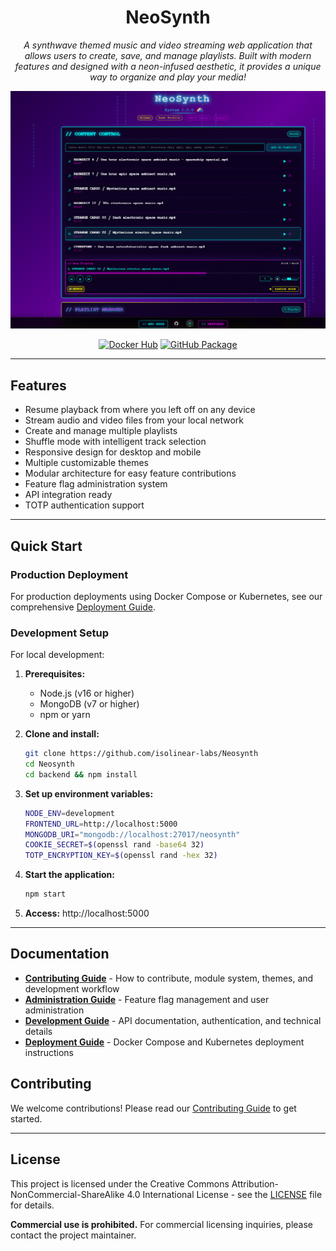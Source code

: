 <div align="center">

# NeoSynth

*A synthwave themed music and video streaming web application that allows users to create, save, and manage playlists. Built with modern features and designed with a neon-infused aesthetic, it provides a unique way to organize and play your media!*

![Demo](demo.png)

[![Docker Hub](https://img.shields.io/badge/Docker%20Hub-neosynth-2496ED?logo=docker&logoColor=white)](https://hub.docker.com/r/isolinearlabs/neosynth/tags) [![GitHub Package](https://img.shields.io/badge/GitHub%20Packages-neosynth-2088FF?logo=github&logoColor=white)](https://github.com/isolinear-labs/Neosynth/pkgs/container/neosynth)

---

</div>

## Features

- Resume playback from where you left off on any device
- Stream audio and video files from your local network
- Create and manage multiple playlists
- Shuffle mode with intelligent track selection
- Responsive design for desktop and mobile
- Multiple customizable themes
- Modular architecture for easy feature contributions
- Feature flag administration system
- API integration ready
- TOTP authentication support


---

## Quick Start

### Production Deployment

For production deployments using Docker Compose or Kubernetes, see our comprehensive [Deployment Guide](deployments/README.md).

### Development Setup

For local development:

1. **Prerequisites:**
   - Node.js (v16 or higher)
   - MongoDB (v7 or higher)
   - npm or yarn

2. **Clone and install:**
   ```bash
   git clone https://github.com/isolinear-labs/Neosynth
   cd Neosynth
   cd backend && npm install
   ```

3. **Set up environment variables:**
   ```bash
   NODE_ENV=development
   FRONTEND_URL=http://localhost:5000
   MONGODB_URI="mongodb://localhost:27017/neosynth"
   COOKIE_SECRET=$(openssl rand -base64 32)
   TOTP_ENCRYPTION_KEY=$(openssl rand -hex 32)
   ```

4. **Start the application:**
   ```bash
   npm start
   ```

5. **Access:** http://localhost:5000

---

## Documentation

- **[Contributing Guide](CONTRIBUTING.md)** - How to contribute, module system, themes, and development workflow
- **[Administration Guide](ADMINISTRATION.md)** - Feature flag management and user administration
- **[Development Guide](DEVELOPMENT.md)** - API documentation, authentication, and technical details
- **[Deployment Guide](deployments/README.md)** - Docker Compose and Kubernetes deployment instructions

## Contributing

We welcome contributions! Please read our [Contributing Guide](CONTRIBUTING.md) to get started.

---

## License

This project is licensed under the Creative Commons Attribution-NonCommercial-ShareAlike 4.0 International License - see the [LICENSE](LICENSE) file for details.

**Commercial use is prohibited.** For commercial licensing inquiries, please contact the project maintainer.
